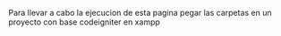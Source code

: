 Para llevar a cabo la ejecucion de esta pagina pegar las carpetas en un proyecto con base codeigniter en xampp